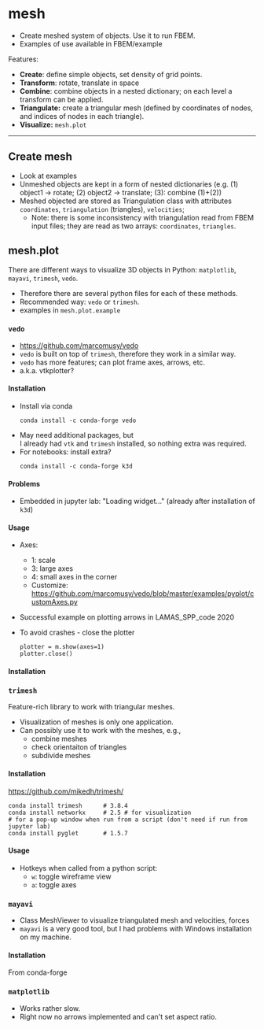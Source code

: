 # mesh

- Create meshed system of objects. Use it to run FBEM.
- Examples of use available in FBEM/example

Features:
- **Create**: define simple objects, set density of grid points.
- **Transform**: rotate, translate in space
- **Combine**: combine objects in a nested dictionary; on each level a transform can be applied.
- **Triangulate:** create a triangular mesh (defined by coordinates of nodes, and indices of nodes in each triangle).
- **Visualize:** `mesh.plot`

---

## Create mesh
- Look at examples
- Unmeshed objects are kept in a form of nested dictionaries
  (e.g. (1) object1 -> rotate;  (2) object2 -> translate;   (3): combine (1)+(2))
- Meshed objected are stored as Triangulation class with attributes `coordinates`, `triangulation` (triangles), `velocities`;
  - Note: there is some inconsistency with triangulation read from FBEM input files; they are read as two arrays: 
    `coordinates`, `triangles`.

## mesh.plot

There are different ways to visualize 3D objects in Python: `matplotlib`, `mayavi`, `trimesh`, `vedo`.
- Therefore there are several python files for each of these methods.
- Recommended way: `vedo` or `trimesh`. 
- examples in `mesh.plot.example`

### `vedo` 
- https://github.com/marcomusy/vedo 
- `vedo` is built on top of `trimesh`, therefore they work in a similar way.
- `vedo` has more features; can plot frame axes, arrows, etc.
- a.k.a. vtkplotter?


#### Installation

-  Install via conda
   ```
   conda install -c conda-forge vedo
   ```
- May need additional packages, but  
   I already had `vtk` and `trimesh` installed, so nothing extra was required.
-  For notebooks: install extra?
    ```
    conda install -c conda-forge k3d 
    ```
   
#### Problems
- Embedded in jupyter lab: "Loading widget..."  (already after installation of `k3d`)

#### Usage

- Axes:
  - 1: scale
  - 3: large axes
  - 4: small axes in the corner
  - Customize: https://github.com/marcomusy/vedo/blob/master/examples/pyplot/customAxes.py

- Successful example on plotting arrows in LAMAS_SPP_code 2020 
- To avoid crashes - close the plotter
    ```
    plotter = m.show(axes=1)
	plotter.close()
	```

#### Installation

### `trimesh` 
Feature-rich library to work with triangular meshes.  
- Visualization of meshes is only one application.
- Can possibly use it to work with the meshes, e.g.,
    - combine meshes
    - check orientaiton of triangles
    - subdivide meshes      
    
#### Installation
https://github.com/mikedh/trimesh/

```	
conda install trimesh      # 3.8.4
conda install networkx     # 2.5 # for visualization
# for a pop-up window when run from a script (don't need if run from jupyter lab)
conda install pyglet	   # 1.5.7 
```


#### Usage

- Hotkeys when called from a python script:
  - `w`: toggle wireframe view
  - `a`: toggle axes


### `mayavi` 
- Class MeshViewer to visualize triangulated mesh and velocities, forces
- `mayavi` is a very good tool, but I had problems with Windows installation on my machine.

#### Installation

From conda-forge

### `matplotlib` 
- Works rather slow.
- Right now no arrows implemented and can't set aspect ratio.
